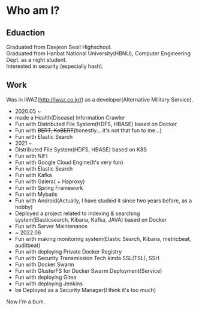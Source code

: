 # Who am I?  
  
## Eduaction  
Graduated from Daejeon Seoil Highschool.  
Graduated from Hanbat National University(HBNU), Computer Engineering Dept. as a night student.  
Interested in security (especially hash).  
  
## Work  
Was in IWAZ(http://iwaz.co.kr/) as a developer(Alternative Military Service).
 - 2020.05 ~  
 - made a Health(Disease) Information Crawler
 - Fun with Distributed File System(HDFS, HBASE) based on Docker
 - Fun with ~~BERT, KoBERT~~(honestly... it's not that fun to me...)
 - Fun with Elastic Search
 - 2021 ~  
 - Distributed File System(HDFS, HBASE) based on K8S
 - Fun with NIFI
 - Fun with Google Cloud Engine(It's very fun)
 - Fun with Elastic Search
 - Fun with Kafka
 - Fun with Galera( + Haproxy)
 - Fun with Spring Framework
 - Fun with Mybatis
 - Fun with Android(Actually, I have studied it since two years before, as a hobby)
 - Deployed a project related to indexing & searching system(Elasticsearch, Kibana, Kafka, JAVA) based on Docker
 - Fun with Server Maintenance
 - ~ 2022.06
 - Fun with making monitoring system(Elastic Search, Kibana, metricbeat, auditbeat)
 - Fun with deploying Private Docker Registry
 - Fun with Security Transmission Tech kinda SSL(TSL), SSH
 - Fun with Docker Swarm
 - Fun with GlusterFS for Docker Swarm Deployment(Service)
 - Fun with deploying Gitea
 - Fun with deploying Jenkins
 - be Deployed as a Security Manager(I think it's too much)

Now I'm a bum.
